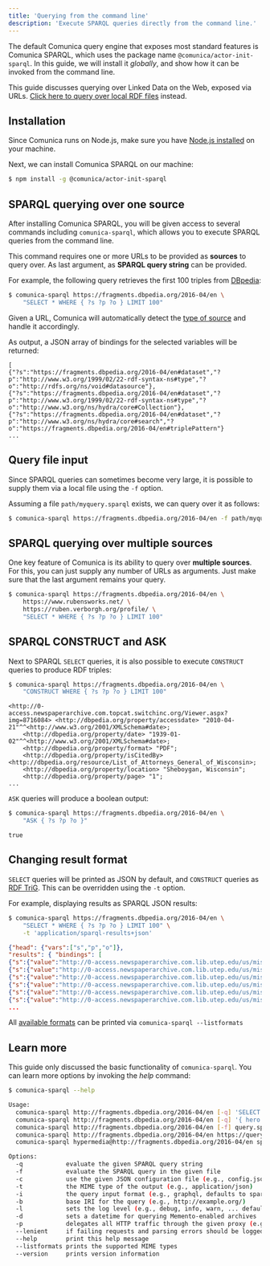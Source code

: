 ```yaml
---
title: 'Querying from the command line'
description: 'Execute SPARQL queries directly from the command line.'
---
```


The default Comunica query engine that exposes most standard features is Comunica SPARQL,
which uses the package name `@comunica/actor-init-sparql`.
In this guide, we will install it _globally_, and show how it can be invoked from the command line.

<div class="note">
This guide discusses querying over Linked Data on the Web, exposed via URLs.
<a href="/docs/query/getting_started/query_cli_file//">Click here to query over local RDF files</a> instead.
</div>

## Installation

Since Comunica runs on Node.js, make sure you have [Node.js installed](https://nodejs.org/en/) on your machine.

Next, we can install Comunica SPARQL on our machine:
```bash
$ npm install -g @comunica/actor-init-sparql
```

## SPARQL querying over one source

After installing Comunica SPARQL, you will be given access to several commands including `comunica-sparql`,
which allows you to execute SPARQL queries from the command line.

This command requires one or more URLs to be provided as **sources** to query over.
As last argument, as **SPARQL query string** can be provided.

For example, the following query retrieves the first 100 triples from [DBpedia](https://fragments.dbpedia.org/2016-04/en):
```bash
$ comunica-sparql https://fragments.dbpedia.org/2016-04/en \
    "SELECT * WHERE { ?s ?p ?o } LIMIT 100"
```

<div class="note">
Given a URL, Comunica will automatically detect the <a href="/docs/query/advanced/source_types/">type of source</a> and handle it accordingly.
</div>

As output, a JSON array of bindings for the selected variables will be returned:
```
[
{"?s":"https://fragments.dbpedia.org/2016-04/en#dataset","?p":"http://www.w3.org/1999/02/22-rdf-syntax-ns#type","?o":"http://rdfs.org/ns/void#datasource"},
{"?s":"https://fragments.dbpedia.org/2016-04/en#dataset","?p":"http://www.w3.org/1999/02/22-rdf-syntax-ns#type","?o":"http://www.w3.org/ns/hydra/core#Collection"},
{"?s":"https://fragments.dbpedia.org/2016-04/en#dataset","?p":"http://www.w3.org/ns/hydra/core#search","?o":"https://fragments.dbpedia.org/2016-04/en#triplePattern"}
...
``` 

## Query file input

Since SPARQL queries can sometimes become very large, it is possible to supply them via a local file using the `-f` option.

Assuming a file `path/myquery.sparql` exists, we can query over it as follows:

```bash
$ comunica-sparql https://fragments.dbpedia.org/2016-04/en -f path/myquery.sparql
```

## SPARQL querying over multiple sources

One key feature of Comunica is its ability to query over **multiple sources**.
For this, you can just supply any number of URLs as arguments.
Just make sure that the last argument remains your query.

```bash
$ comunica-sparql https://fragments.dbpedia.org/2016-04/en \
    https://www.rubensworks.net/ \
    https://ruben.verborgh.org/profile/ \
    "SELECT * WHERE { ?s ?p ?o } LIMIT 100"
```

## SPARQL CONSTRUCT and ASK

Next to SPARQL `SELECT` queries,
it is also possible to execute `CONSTRUCT` queries to produce RDF triples:
```bash
$ comunica-sparql https://fragments.dbpedia.org/2016-04/en \
    "CONSTRUCT WHERE { ?s ?p ?o } LIMIT 100"
```
```
<http://0-access.newspaperarchive.com.topcat.switchinc.org/Viewer.aspx?img=8716084> <http://dbpedia.org/property/accessdate> "2010-04-21"^^<http://www.w3.org/2001/XMLSchema#date>;
    <http://dbpedia.org/property/date> "1939-01-02"^^<http://www.w3.org/2001/XMLSchema#date>;
    <http://dbpedia.org/property/format> "PDF";
    <http://dbpedia.org/property/isCitedBy> <http://dbpedia.org/resource/List_of_Attorneys_General_of_Wisconsin>;
    <http://dbpedia.org/property/location> "Sheboygan, Wisconsin";
    <http://dbpedia.org/property/page> "1";
...
```

`ASK` queries will produce a boolean output:
```bash
$ comunica-sparql https://fragments.dbpedia.org/2016-04/en \
    "ASK { ?s ?p ?o }"
```
```
true
```

## Changing result format

`SELECT` queries will be printed as JSON by default, and `CONSTRUCT` queries as [RDF TriG](https://www.w3.org/TR/trig/).
This can be overridden using the `-t` option.

For example, displaying results as SPARQL JSON results:
```bash
$ comunica-sparql https://fragments.dbpedia.org/2016-04/en \
    "SELECT * WHERE { ?s ?p ?o } LIMIT 100" \
    -t 'application/sparql-results+json'
```
```json
{"head": {"vars":["s","p","o"]},
"results": { "bindings": [
{"s":{"value":"http://0-access.newspaperarchive.com.lib.utep.edu/us/mississippi/biloxi/biloxi-daily-herald/1899/05-06/page-6?tag=tierce+wine&rtserp=tags/tierce-wine?page=2","type":"uri"},"p":{"value":"http://dbpedia.org/property/date","type":"uri"},"o":{"value":"1899-05-06","type":"literal","datatype":"http://www.w3.org/2001/XMLSchema#date"}},
{"s":{"value":"http://0-access.newspaperarchive.com.lib.utep.edu/us/mississippi/biloxi/biloxi-daily-herald/1899/05-06/page-6?tag=tierce+wine&rtserp=tags/tierce-wine?page=2","type":"uri"},"p":{"value":"http://dbpedia.org/property/isCitedBy","type":"uri"},"o":{"value":"http://dbpedia.org/resource/Tierce_(unit)","type":"uri"}},
{"s":{"value":"http://0-access.newspaperarchive.com.lib.utep.edu/us/mississippi/biloxi/biloxi-daily-herald/1899/05-06/page-6?tag=tierce+wine&rtserp=tags/tierce-wine?page=2","type":"uri"},"p":{"value":"http://dbpedia.org/property/newspaper","type":"uri"},"o":{"value":"Biloxi Daily Herald","type":"literal"}},
{"s":{"value":"http://0-access.newspaperarchive.com.lib.utep.edu/us/mississippi/biloxi/biloxi-daily-herald/1899/05-06/page-6?tag=tierce+wine&rtserp=tags/tierce-wine?page=2","type":"uri"},"p":{"value":"http://dbpedia.org/property/page","type":"uri"},"o":{"value":"6","type":"literal"}},
{"s":{"value":"http://0-access.newspaperarchive.com.lib.utep.edu/us/mississippi/biloxi/biloxi-daily-herald/1899/05-06/page-6?tag=tierce+wine&rtserp=tags/tierce-wine?page=2","type":"uri"},"p":{"value":"http://dbpedia.org/property/title","type":"uri"},"o":{"value":"A New System of Weights and Measures","type":"literal"}},
{"s":{"value":"http://0-access.newspaperarchive.com.lib.utep.edu/us/mississippi/biloxi/biloxi-daily-herald/1899/05-06/page-6?tag=tierce+wine&rtserp=tags/tierce-wine?page=2","type":"uri"},"p":{"value":"http://dbpedia.org/property/url","type":"uri"},"o":{"value":"http://0-access.newspaperarchive.com.lib.utep.edu/us/mississippi/biloxi/biloxi-daily-herald/1899/05-06/page-6?tag=tierce+wine&rtserp=tags/tierce-wine?page=2","type":"uri"}},
...
``` 

<div class="note">
All <a href="/docs/query/advanced/result_formats/">available formats</a> can be printed via <code>comunica-sparql --listformats</code>
</div>

## Learn more

This guide only discussed the basic functionality of `comunica-sparql`.
You can learn more options by invoking the _help_ command:
```bash
$ comunica-sparql --help

Usage:
  comunica-sparql http://fragments.dbpedia.org/2016-04/en [-q] 'SELECT * WHERE { ?s ?p ?o }'
  comunica-sparql http://fragments.dbpedia.org/2016-04/en [-q] '{ hero { name friends { name } } }' -i graphql
  comunica-sparql http://fragments.dbpedia.org/2016-04/en [-f] query.sparql
  comunica-sparql http://fragments.dbpedia.org/2016-04/en https://query.wikidata.org/sparql ...
  comunica-sparql hypermedia@http://fragments.dbpedia.org/2016-04/en sparql@https://query.wikidata.org/sparql ...

Options:
  -q            evaluate the given SPARQL query string
  -f            evaluate the SPARQL query in the given file
  -c            use the given JSON configuration file (e.g., config.json)
  -t            the MIME type of the output (e.g., application/json)
  -i            the query input format (e.g., graphql, defaults to sparql)
  -b            base IRI for the query (e.g., http://example.org/)
  -l            sets the log level (e.g., debug, info, warn, ... defaults to warn)
  -d            sets a datetime for querying Memento-enabled archives
  -p            delegates all HTTP traffic through the given proxy (e.g. http://myproxy.org/?uri=)
  --lenient     if failing requests and parsing errors should be logged instead of causing a hard crash
  --help        print this help message
  --listformats prints the supported MIME types
  --version     prints version information
```
